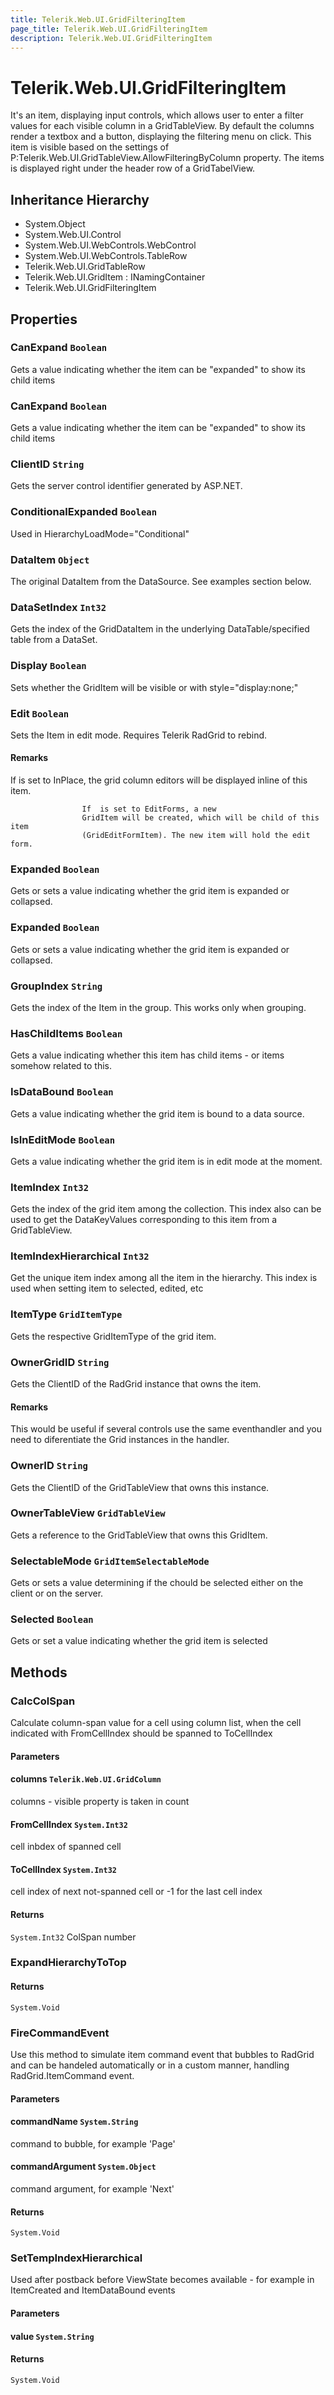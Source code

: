 ```yaml
---
title: Telerik.Web.UI.GridFilteringItem
page_title: Telerik.Web.UI.GridFilteringItem
description: Telerik.Web.UI.GridFilteringItem
---
```


# Telerik.Web.UI.GridFilteringItem

It's an item, displaying input controls, which allows user to enter a filter values
                 for each visible column in a GridTableView. By default the columns render a textbox
                 and a button, displaying the filtering menu on click. This item is visible based on
                 the settings of P:Telerik.Web.UI.GridTableView.AllowFilteringByColumn property.
                 The items is displayed right under the header row of a GridTabelView.

## Inheritance Hierarchy

* System.Object
* System.Web.UI.Control
* System.Web.UI.WebControls.WebControl
* System.Web.UI.WebControls.TableRow
* Telerik.Web.UI.GridTableRow
* Telerik.Web.UI.GridItem : INamingContainer
* Telerik.Web.UI.GridFilteringItem

## Properties

###  CanExpand `Boolean`

Gets a value indicating whether the item can be "expanded" to show its child items

###  CanExpand `Boolean`

Gets a value indicating whether the item can be "expanded" to show its child items

###  ClientID `String`

Gets the server control identifier generated by ASP.NET.

###  ConditionalExpanded `Boolean`

Used in HierarchyLoadMode="Conditional"

###  DataItem `Object`

The original DataItem from the DataSource. See
            examples section below.

###  DataSetIndex `Int32`

Gets the index of the GridDataItem in the underlying
            DataTable/specified table from a DataSet.

###  Display `Boolean`

Sets whether the GridItem will be visible or with style="display:none;"

###  Edit `Boolean`

Sets the Item in edit mode. Requires Telerik RadGrid to rebind.

#### Remarks
If  is set to InPlace, the grid column
                    editors will be displayed inline of this item.
                
                    If  is set to EditForms, a new
                    GridItem will be created, which will be child of this item
                    (GridEditFormItem). The new item will hold the edit form.

###  Expanded `Boolean`

Gets or sets a value indicating whether the grid item is expanded or
            collapsed.

###  Expanded `Boolean`

Gets or sets a value indicating whether the grid item is expanded or
            collapsed.

###  GroupIndex `String`

Gets the index of the Item in the group. This works only when grouping.

###  HasChildItems `Boolean`

Gets a value indicating whether this item has child items - or items somehow
            related to this.

###  IsDataBound `Boolean`

Gets a value indicating whether the grid item is bound to a data source.

###  IsInEditMode `Boolean`

Gets a value indicating whether the grid item is in edit mode at the
            moment.

###  ItemIndex `Int32`

Gets the index of the grid item among the 
                collection. This index also can be used to get the DataKeyValues
                corresponding to this item from a GridTableView.

###  ItemIndexHierarchical `Int32`

Get the unique item index among all the item in the hierarchy. This index is used when setting item to selected, edited, etc

###  ItemType `GridItemType`

Gets the respective GridItemType of the grid item.

###  OwnerGridID `String`

Gets the ClientID of the RadGrid instance that
             owns the item.

#### Remarks
This would be useful if several controls use the same eventhandler and you need
             to diferentiate the Grid instances in the handler.

###  OwnerID `String`

Gets the ClientID of the GridTableView that
            owns this instance.

###  OwnerTableView `GridTableView`

Gets a reference to the GridTableView that owns this
            GridItem.

###  SelectableMode `GridItemSelectableMode`

Gets or sets a value determining if the  chould be selected
            either on the client or on the server.

###  Selected `Boolean`

Gets or set a value indicating whether the grid item is selected

## Methods

###  CalcColSpan

Calculate column-span value for a cell using column list, when the cell indicated
            with FromCellIndex should be spanned to ToCellIndex

#### Parameters

#### columns `Telerik.Web.UI.GridColumn`

columns - visible property is taken in count

#### FromCellIndex `System.Int32`

cell inbdex of spanned cell

#### ToCellIndex `System.Int32`

cell index of next not-spanned cell or -1 for the last cell index

#### Returns

`System.Int32` ColSpan number

###  ExpandHierarchyToTop

#### Returns

`System.Void` 

###  FireCommandEvent

Use this method to simulate item command event that bubbles to RadGrid and can be handeled automatically or in a custom manner,
            handling RadGrid.ItemCommand event.

#### Parameters

#### commandName `System.String`

command to bubble, for example 'Page'

#### commandArgument `System.Object`

command argument, for example 'Next'

#### Returns

`System.Void` 

###  SetTempIndexHierarchical

Used after postback before ViewState becomes available -
            for example in ItemCreated and ItemDataBound events

#### Parameters

#### value `System.String`

#### Returns

`System.Void` 

